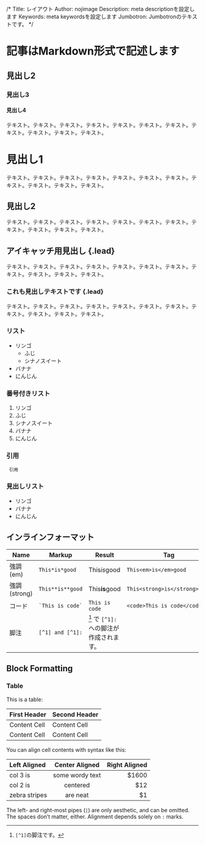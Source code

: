 /*
Title: レイアウト
Author: nojimage
Description: meta descriptionを設定します
Keywords: meta keywordsを設定します
Jumbotron: Jumbotronのテキストです。
*/

# 記事はMarkdown形式で記述します
## 見出し2
### 見出し3
#### 見出し4

テキスト。テキスト。テキスト。テキスト。テキスト。テキスト。テキスト。テキスト。テキスト。テキスト。テキスト。

見出し1
==========

テキスト。テキスト。テキスト。テキスト。テキスト。テキスト。テキスト。テキスト。テキスト。テキスト。テキスト。

見出し2
----------

テキスト。テキスト。テキスト。テキスト。テキスト。テキスト。テキスト。テキスト。テキスト。テキスト。テキスト。

## アイキャッチ用見出し {.lead}

テキスト。テキスト。テキスト。テキスト。テキスト。テキスト。テキスト。テキスト。テキスト。テキスト。テキスト。

### これも見出しテキストです {.lead}

テキスト。テキスト。テキスト。テキスト。テキスト。テキスト。テキスト。テキスト。テキスト。テキスト。テキスト。

### リスト
- リンゴ
  - ふじ
  - シナノスイート
- バナナ
- にんじん

### 番号付きリスト
1. リンゴ
  1. ふじ
  2. シナノスイート
2. バナナ
4. にんじん

### 引用

     引用

### 見出しリスト

<ul class="lead">
  <li>リンゴ</li>
  <li>バナナ</li>
  <li>にんじん</li>
</ul>

## インラインフォーマット

Name         | Markup                         | Result           | Tag                           |
-------------|--------------------------------|------------------|-------------------------------|
強調(em)     | `This*is*good`                  | This*is*good     | `This<em>is</em>good`         |
強調(strong) | `This**is**good`                | This**is**good   | `This<strong>is</strong>good` |
コード       | <code>\`This is code\`</code>   | `This is code`   | `<code>This is code</code>`   |
脚注         | `[^1] and [^1]:`                | [^1] で `[^1]:`への脚注が作成されます。 | |

[^1]: `[^1]`の脚注です。

## Block Formatting

### Table

This is a table:

First Header  | Second Header
------------- | -------------
Content Cell  | Content Cell
Content Cell  | Content Cell

You can align cell contents with syntax like this:

| Left Aligned  | Center Aligned  | Right Aligned |
|:------------- |:---------------:| -------------:|
| col 3 is      | some wordy text |         $1600 |
| col 2 is      | centered        |           $12 |
| zebra stripes | are neat        |            $1 |

The left- and right-most pipes (`|`) are only aesthetic, and can be omitted. The spaces don’t matter, either. Alignment depends solely on `:` marks.
